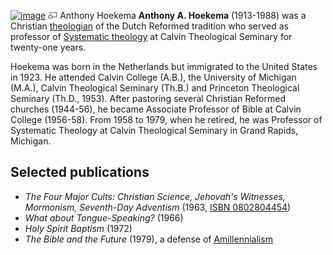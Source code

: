 [![image](images/2/2f/A_Hoekema.jpg)](http://www.theopedia.com/File:A_Hoekema.jpg)
[![image](data:image/png;base64,iVBORw0KGgoAAAANSUhEUgAAAA8AAAALCAAAAACFLIiAAAAAAnRSTlMA/1uRIrUAAABPSURBVAjXY/j///+5vXDwjAHIr26ZAgXZe8H8a/+hoIcw/9nevdVL9+79DuPvzQYZFPUezu8BMZLXgkExnD8HAu6hqv//n+HZVjD4DuUDAKlChD3fj6aPAAAAAElFTkSuQmCC)](http://www.theopedia.com/File:A_Hoekema.jpg "Enlarge")
Anthony Hoekema
**Anthony A. Hoekema** (1913-1988) was a Christian
[theologian](Theologian "Theologian") of the Dutch Reformed
tradition who served as professor of
[Systematic theology](Systematic_theology "Systematic theology") at
Calvin Theological Seminary for twenty-one years.

Hoekema was born in the Netherlands but immigrated to the United
States in 1923. He attended Calvin College (A.B.), the University
of Michigan (M.A.), Calvin Theological Seminary (Th.B.) and
Princeton Theological Seminary (Th.D., 1953). After pastoring
several Christian Reformed churches (1944-56), he became Associate
Professor of Bible at Calvin College (1956-58). From 1958 to 1979,
when he retired, he was Professor of Systematic Theology at Calvin
Theological Seminary in Grand Rapids, Michigan.


## Selected publications

-   *The Four Major Cults: Christian Science, Jehovah's Witnesses, Mormonism, Seventh-Day Adventism*
    (1963,
    [ISBN 0802804454](http://www.theopedia.com/Special:BookSources/0802804454))
-   *What about Tongue-Speaking?* (1966)
-   *Holy Spirit Baptism* (1972)
-   *The Bible and the Future* (1979), a defense of
    [Amillennialism](Amillennialism "Amillennialism")



